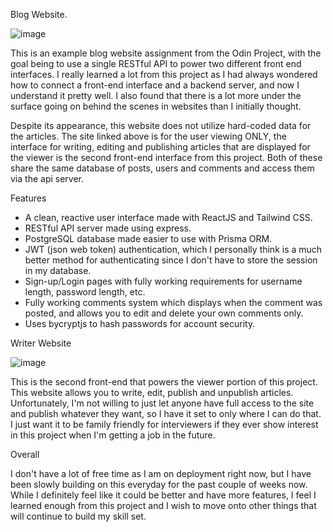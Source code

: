 Blog Website.

![image](https://github.com/user-attachments/assets/f1da26e1-7e50-4929-9667-bd18e5565bf1)


  This is an example blog website assignment from the Odin Project, with the goal being to use a single RESTful API to power two different front end interfaces. I really learned a lot from this project as I had always wondered how to connect a front-end interface and a backend server, and now I understand it pretty well. I also found that there is a lot more under the surface going on behind the scenes in websites than I initially thought.

Despite its appearance, this website does not utilize hard-coded data for the articles. The site linked above is for the user viewing ONLY, the interface for writing, editing and publishing articles that are displayed for the viewer is the second front-end interface from this project. Both of these share the same database of posts, users and comments and access them via the api server.


Features

  - A clean, reactive user interface made with ReactJS and Tailwind CSS.
  - RESTful API server made using express.
  - PostgreSQL database made easier to use with Prisma ORM.
  - JWT (json web token) authentication, which I personally think is a much better method for authenticating since I don't have to store the session in my database.
  - Sign-up/Login pages with fully working requirements for username length, password length, etc.
  - Fully working comments system which displays when the comment was posted, and allows you to edit and delete your own comments only.
  - Uses bycryptjs to hash passwords for account security.



Writer Website

![image](https://github.com/user-attachments/assets/c7d0b3e3-e81f-471e-87ad-ea190b399776)

This is the second front-end that powers the viewer portion of this project. This website allows you to write, edit, publish and unpublish articles. Unfortunately, I'm not willing to just let anyone have full access to the site and publish whatever they want, so I have it set to only where I can do that. I just want it to be family friendly for interviewers if they ever show interest in this project when I'm getting a job in the future.


Overall

I don't have a lot of free time as I am on deployment right now, but I have been slowly building on this everyday for the past couple of weeks now. While I definitely feel like it could be better and have more features, I feel I learned enough from this project and I wish to move onto other things that will continue to build my skill set. 
